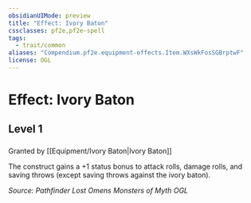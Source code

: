 ```yaml
---
obsidianUIMode: preview
title: "Effect: Ivory Baton"
cssclasses: pf2e,pf2e-spell
tags:
  - trait/common
aliases: "Compendium.pf2e.equipment-effects.Item.WXsWkFosSGBrptwF"
license: OGL
---
```

# Effect: Ivory Baton
## Level 1
### 






Granted by [[Equipment/Ivory Baton|Ivory Baton]]

The construct gains a +1 status bonus to attack rolls, damage rolls, and saving throws (except saving throws against the ivory baton).

*Source: Pathfinder Lost Omens Monsters of Myth*
*OGL*